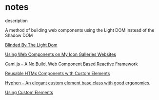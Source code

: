 # notes

description

A method of building web components using the Light DOM instead of the Shadow DOM

[Blinded By The Light Dom](https://meyerweb.com/eric/thoughts/2023/11/01/blinded-by-the-light-dom/)

[Using Web Components on My Icon Galleries Websites](https://blog.jim-nielsen.com/2023/web-components-icon-galleries/)

[Cami.js – A No Build, Web Component Based Reactive Framework](https://github.com/kennyfrc/cami.js)

[Reusable HTMx Components with Custom Elements](https://cprohm.de/blog/htmx-custom-elements/)

[Hyphen – An elegant custom element base class with good ergonomics.](https://github.com/00000o1/-)

[Using Custom Elements](https://developer.mozilla.org/en-US/docs/Web/API/Web_Components/Using_custom_elements)
